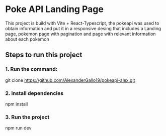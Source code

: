 # Poke API Landing Page

This project is build with Vite + React-Typescript, the pokeapi was used to obtain information and put it in a responsive desing that includes a Landing page, pokemon page with pagination and page with relevant information about each pokemon

## Steps to run this project

### 1. Run the command:

git clone https://github.com/AlexanderGallo19/pokeapi-alex.git

### 2. install dependencies

npm install

### 3. Run the project

npm run dev
